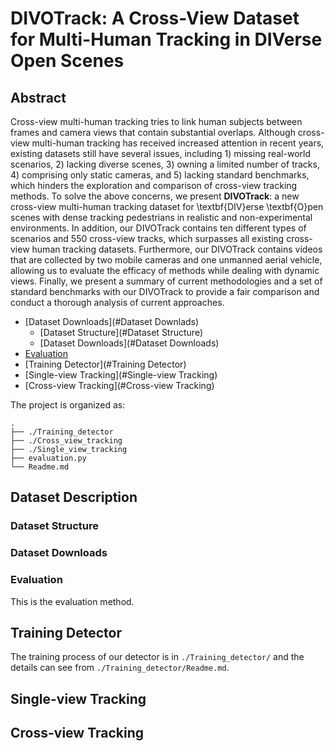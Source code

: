 # DIVOTrack: A Cross-View Dataset for Multi-Human Tracking in DIVerse Open Scenes
## Abstract
Cross-view multi-human tracking tries to link human subjects between frames and camera views that contain substantial overlaps. Although cross-view multi-human tracking has received increased attention in recent years, existing datasets still have several issues, including 1) missing real-world scenarios, 2) lacking diverse scenes, 3) owning a limited number of tracks, 4) comprising only static cameras, and 5) lacking standard benchmarks, which hinders the exploration and comparison of cross-view tracking methods.
To solve the above concerns, we present **DIVOTrack**: a new cross-view multi-human tracking dataset for \textbf{DIV}erse \textbf{O}pen scenes with dense tracking pedestrians in realistic and non-experimental environments. In addition, our DIVOTrack contains ten different types of scenarios and 550 cross-view tracks, which surpasses all existing cross-view human tracking datasets. Furthermore, our DIVOTrack contains videos that are collected by two mobile cameras and one unmanned aerial vehicle, allowing us to evaluate the efficacy of methods while dealing with dynamic views. Finally, we present a summary of current methodologies and a set of standard benchmarks with our DIVOTrack to provide a fair comparison and conduct a thorough analysis of current approaches.

- [Dataset Downloads](#Dataset Downlads)
  - [Dataset Structure](#Dataset Structure)
  - [Dataset Downloads](#Dataset Downloads)
- [Evaluation](#Evaluation)
- [Training Detector](#Training Detector)
- [Single-view Tracking](#Single-view Tracking)
- [Cross-view Tracking](#Cross-view Tracking)

The project is organized as:
```
.
├── ./Training_detector
├── ./Cross_view_tracking
├── ./Single_view_tracking
├── evaluation.py
└── Readme.md
```

## Dataset Description
### Dataset Structure
### Dataset Downloads

### Evaluation
This is the evaluation method.

## Training Detector
The training process of our detector is in ```./Training_detector/``` and the details can see from  ```./Training_detector/Readme.md```.
## Single-view Tracking

## Cross-view Tracking
